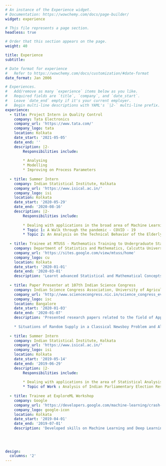 ```yaml
---
# An instance of the Experience widget.
# Documentation: https://wowchemy.com/docs/page-builder/
widget: experience

# This file represents a page section.
headless: true

# Order that this section appears on the page.
weight: 40

title: Experience
subtitle:

# Date format for experience
#   Refer to https://wowchemy.com/docs/customization/#date-format
date_format: Jan 2006

# Experiences.
#   Add/remove as many `experience` items below as you like.
#   Required fields are `title`, `company`, and `date_start`.
#   Leave `date_end` empty if it's your current employer.
#   Begin multi-line descriptions with YAML's `|2-` multi-line prefix.
experience:
  - title: Project Intern in Quality Control
    company: Tata Electronics
    company_url: 'https://www.tata.com/'
    company_logo: tata
    location: Kolkata
    date_start: '2021-05-05'
    date_end: ''
    description: |2-
        Responsibilities include:
        
        * Analysing 
        * Modelling
        * Improving on Process Parameters
        
  - title: Summer Intern
    company: Indian Statistical Institute, Kolkata
    company_url: 'https://www.isical.ac.in/'
    company_logo: isi
    location: Kolkata
    date_start: '2020-05-29'
    date_end: '2020-08-16'
    description: |2-
        Responsibilities include:
        
        * Dealing with applications in the broad area of Machine Learning and Statistics 
        * Topic 1: A Walk through the pandemic - COVID - 19
        * Topic 2: An Analysis on the Technical Behavior of the Elderly
        
  - title: Trainee at MTUSS - Mathematics Training to Undergraduate Statistics Student Programme
    company: Department of Statistics and Mathematics, Calcutta University
    company_url: 'https://sites.google.com/view/mtuss/home'
    company_logo: cu
    location: Kolkata
    date_start: '2020-01-01'
    date_end: '2020-03-01'
    description: 'Learnt advanced Statistical and Mathematical Concepts and their applications along with implementations'
    
  - title: Paper Presenter at 107th Indian Science Congress 
    company: Indian Science Congress Association, University of Agricultural Sciences, Bangalore, GKVK Campus
    company_url: 'http://www.sciencecongress.nic.in/science_congress_events.php'
    company_logo: isc
    location: Bangalore
    date_start: '2020-01-03'
    date_end: '2020-01-07'
    description: 'Presented research papers related to the field of Applied Probability
    
    * Situations of Random Supply in a Classical Newsboy Problem and Alternative Optimality Citeria in a Newsvendor Problem'
    
  - title: Summer Intern
    company: Indian Statistical Institute, Kolkata
    company_url: 'https://www.isical.ac.in/'
    company_logo: isi
    location: Kolkata
    date_start: '2019-05-14'
    date_end: '2019-06-29'
    description: |2-
        Responsibilities include:
        
        * Dealing with applications in the area of Statistical Analysis and Statistical Data Handling 
        * Topic of Work : Analysis of Indian Parliamentary Election Results, 2019
        
  - title: Trainee at ExploreML Workshop
    company: Google
    company_url: 'https://developers.google.com/machine-learning/crash-course'
    company_logo: google-icon
    location: Kolkata
    date_start: '2019-04-01'
    date_end: '2019-07-01'
    description: 'Developed skills on Machine Learning and Deep Learning Techniques using Python Programming'
    
    
    
    
design:
  columns: '2'
---
```

